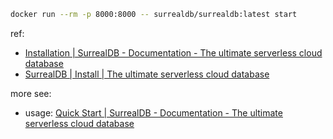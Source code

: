 

~~~ sh
docker run --rm -p 8000:8000 -- surrealdb/surrealdb:latest start
~~~

[repo]: https://github.com/surrealdb/surrealdb.git
[site]: https://surrealdb.com
[docs]: https://surrealdb.com/docs

[docs-qs]: https://surrealdb.com/docs/start
[docs-in]: https://surrealdb.com/docs/start/installation
[site-in]: https://surrealdb.com/install

ref: 

- [Installation | SurrealDB - Documentation - The ultimate serverless cloud database][docs-in]
- [SurrealDB | Install | The ultimate serverless cloud database][site-in]

more see: 

- usage: [Quick Start | SurrealDB - Documentation - The ultimate serverless cloud database][docs-qs]
